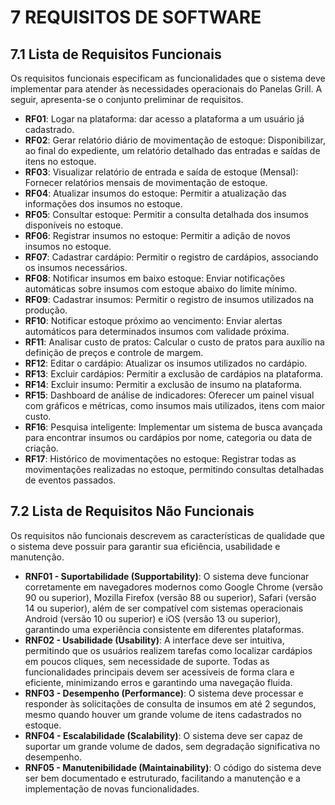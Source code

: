 # **7 REQUISITOS DE SOFTWARE**

## **7.1 Lista de Requisitos Funcionais**

Os requisitos funcionais especificam as funcionalidades que o sistema deve implementar para atender às necessidades operacionais do Panelas Grill. A seguir, apresenta-se o conjunto preliminar de requisitos.

- **RF01**: Logar na plataforma: dar acesso a plataforma a um usuário já cadastrado.
- **RF02**: Gerar relatório diário de movimentação de estoque: Disponibilizar, ao final do expediente, um relatório detalhado das entradas e saídas de itens no estoque.
- **RF03**: Visualizar relatório de entrada e saída de estoque (Mensal): Fornecer relatórios mensais de movimentação de estoque.
- **RF04**: Atualizar insumos do estoque: Permitir a atualização das informações dos insumos no estoque.
- **RF05**: Consultar estoque: Permitir a consulta detalhada dos insumos disponíveis no estoque.
- **RF06**: Registrar insumos no estoque: Permitir a adição de novos insumos no estoque.
- **RF07**: Cadastrar cardápio: Permitir o registro de cardápios, associando os insumos necessários.
- **RF08**: Notificar insumos em baixo estoque: Enviar notificações automáticas sobre insumos com estoque abaixo do limite mínimo.
- **RF09**: Cadastrar insumos: Permitir o registro de insumos utilizados na produção.
- **RF10**: Notificar estoque próximo ao vencimento: Enviar alertas automáticos para determinados insumos com validade próxima.
- **RF11**: Analisar custo de pratos: Calcular o custo de pratos para auxílio na definição de preços e controle de margem.
- **RF12**: Editar o cardápio: Atualizar os insumos utilizados no cardápio.
- **RF13**: Excluir cardápios: Permitir a exclusão de cardápios na plataforma.
- **RF14**: Excluir insumo: Permitir a exclusão de insumo na plataforma.
- **RF15**: Dashboard de análise de indicadores: Oferecer um painel visual com gráficos e métricas, como insumos mais utilizados, itens com maior custo.
- **RF16**: Pesquisa inteligente: Implementar um sistema de busca avançada para encontrar insumos ou cardápios por nome, categoria ou data de criação.
- **RF17**: Histórico de movimentações no estoque: Registrar todas as movimentações realizadas no estoque, permitindo consultas detalhadas de eventos passados.

## **7.2 Lista de Requisitos Não Funcionais**

Os requisitos não funcionais descrevem as características de qualidade que o sistema deve possuir para garantir sua eficiência, usabilidade e manutenção.

- **RNF01 - Suportabilidade (Supportability)**: O sistema deve funcionar corretamente em navegadores modernos como Google Chrome (versão 90 ou superior), Mozilla Firefox (versão 88 ou superior), Safari (versão 14 ou superior), além de ser compatível com sistemas operacionais Android (versão 10 ou superior) e iOS (versão 13 ou superior), garantindo uma experiência consistente em diferentes plataformas.
- **RNF02 - Usabilidade (Usability)**: A interface deve ser intuitiva, permitindo que os usuários realizem tarefas como localizar cardápios em poucos cliques, sem necessidade de suporte. Todas as funcionalidades principais devem ser acessíveis de forma clara e eficiente, minimizando erros e garantindo uma navegação fluida.
- **RNF03 - Desempenho (Performance)**: O sistema deve processar e responder às solicitações de consulta de insumos em até 2 segundos, mesmo quando houver um grande volume de itens cadastrados no estoque.
- **RNF04 - Escalabilidade (Scalability)**: O sistema deve ser capaz de suportar um grande volume de dados, sem degradação significativa no desempenho.
- **RNF05 - Manutenibilidade (Maintainability)**: O código do sistema deve ser bem documentado e estruturado, facilitando a manutenção e a implementação de novas funcionalidades.
